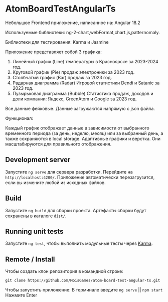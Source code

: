 # AtomBoardTestAngularTs

Небольшое Frontend приложение, написанное на:
Angular 18.2

Используемые библиотеки:
ng-2-chart,webFormat,chart.js,patternomaly.

Библиотеки для тестирования: Karma и Jasmine

Приложение представляет собой 3 графика:
1. Линейный график (Line) температуры в Красноярске за 2023-2024 год.
2. Круговой график (Pie) продаж электроники за 2023 год.
3. Столбчатый график (Bar) продаж за 2023 год.
4. Радарная диаграмма (Radar) Игровой статистики Dendi и Satanic за 2023 год.
5. Пузырьковая диаграмма (Bubble) Статистика продаж, доходов и доли компании: Яндекс, GreenAtom и Google за 2023 год.

Все данные фейковые. Данные загружаются напрямую с json файла.

Функционал:

Каждый график отображает данные в зависимости от выбранного временного периода (за день, неделю, месяц) или за выбранный день, а также сохраняются в local storage.
Адаптивные графики и верстка. Они масштабируются для правильного отображения.

## Development server

Запустите `ng serve` для сервера разработки. Перейдите на `http://localhost:4200/`. Приложение автоматически перезагрузится, если вы измените любой из исходных файлов.

## Build

Запустите `ng build` для сборки проекта. Артефакты сборки будут сохранены в каталоге `dist/`.

## Running unit tests

Запустите `ng test`, чтобы выполнить модульные тесты через [Karma](https://karma-runner.github.io).

## Remote / Install

Чтобы создать клон репозитория в командной строке:

`git clone https://github.com/MoisGames/atom-board-test-angular-ts.git`

Чтобы запустить приложение:
В терминале введите `ng serve` || `npm start`
Нажмите Enter